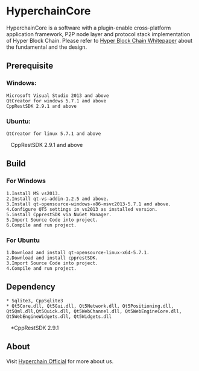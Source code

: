 # HyperchainCore
HyperchainCore is a software with a plugin-enable cross-platform application framework, P2P node layer and protocol stack implementation of Hyper Block Chain. Please refer to [Hyper Block Chain Whitepaper](http://www.hyperchain.net/blog/archives/311) about the fundamental and the design.

## Prerequisite 
### Windows: 
    Microsoft Visual Studio 2013 and above 
    QtCreator for windows 5.7.1 and above
    CppRestSDK 2.9.1 and above
### Ubuntu:
    QtCreator for linux 5.7.1 and above
    CppRestSDK 2.9.1 and above

## Build
### For Windows
    1.Install MS vs2013.
    2.Install qt-vs-addin-1.2.5 and above. 
    3.Install qt-opensource-windows-x86-msvc2013-5.7.1 and above.
    4.Configure QT5 settings in vs2013 as installed version.
    5.install CpprestSDK via NuGet Manager.
    5.Import Source Code into project.
    6.Compile and run project.

### For Ubuntu
    1.Download and install qt-opensource-linux-x64-5.7.1.
    2.Download and install cpprestSDK.
    3.Import Source Code into project.
    4.Compile and run project.

## Dependency
    * Sqlite3, CppSqlite3
    * Qt5Core.dll, Qt5Gui.dll, Qt5Network.dll, Qt5Positioning.dll, Qt5Qml.dll,Qt5Quick.dll, Qt5WebChannel.dll, Qt5WebEngineCore.dll, Qt5WebEngineWidgets.dll, Qt5Widgets.dll
    *CppRestSDK 2.9.1

## About
Visit [Hyperchain Official](http://www.hyperchain.net "Hyper Block Chain Homepage") for more about us.
